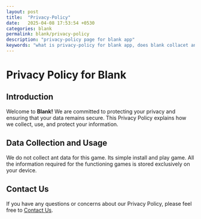 ```yaml
---
layout: post
title:  "Privacy-Policy"
date:   2025-04-08 17:53:54 +0530
categories: blank
permalink: blank/privacy-policy
description: "privacy-policy page for blank app"
keywords: "what is privacy-policy for blank app, does blank collacet any user data, where is my data store, is blank safe, what if i lost my phone"
---
```

<h1> Privacy Policy for Blank</h1>

<h2> Introduction</h2>

Welcome to **Blank!** We are committed to protecting your privacy and ensuring that your data remains secure. This Privacy Policy explains how we collect, use, and protect your information.

<h2> Data Collection and Usage</h2>

We do not collect ant data for this game. Its simple install and play game. All the information required for the functioning games is stored exclusively on your device.



<h2> Contact Us</h2>

If you have any questions or concerns about our Privacy Policy, please feel free to <a class="linkhai" href="/contactus">Contact Us</a>.

